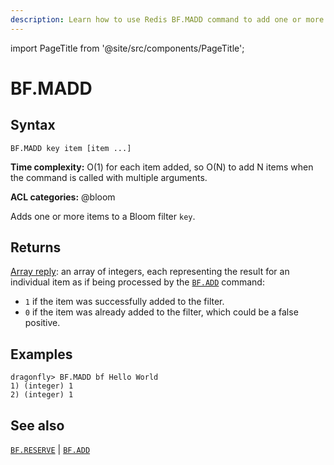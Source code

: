 ```yaml
---
description: Learn how to use Redis BF.MADD command to add one or more items to the Bloom filter.
---
```

import PageTitle from '@site/src/components/PageTitle';

# BF.MADD

<PageTitle title="Redis BF.MADD Command (Documentation) | Dragonfly" />

## Syntax

    BF.MADD key item [item ...]

**Time complexity:** O(1) for each item added, so O(N) to add N items when the command is called with multiple arguments.

**ACL categories:** @bloom

Adds one or more items to a Bloom filter `key`.

## Returns

[Array reply](https://redis.io/docs/reference/protocol-spec/#arrays):
an array of integers, each representing the result for an individual item as if being processed by the [`BF.ADD`](./bf.add.md) command:

- `1` if the item was successfully added to the filter.
- `0` if the item was already added to the filter, which could be a false positive.

## Examples

```shell
dragonfly> BF.MADD bf Hello World
1) (integer) 1
2) (integer) 1
```

## See also

[`BF.RESERVE`](./bf.reserve.md) | [`BF.ADD`](./bf.add.md)
